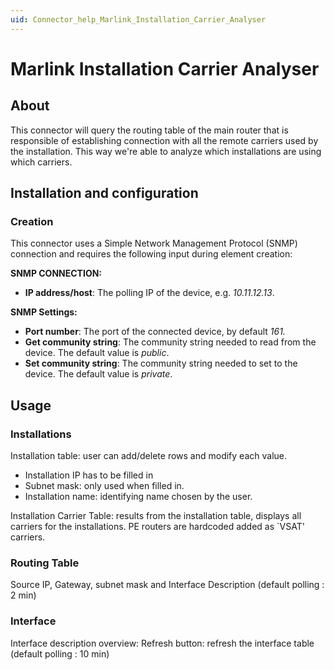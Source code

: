 ```yaml
---
uid: Connector_help_Marlink_Installation_Carrier_Analyser
---
```


# Marlink Installation Carrier Analyser

## About

This connector will query the routing table of the main router that is responsible of establishing connection with all the remote carriers used by the installation.
This way we're able to analyze which installations are using which carriers.

## Installation and configuration

### Creation

This connector uses a Simple Network Management Protocol (SNMP) connection and requires the following input during element creation:

**SNMP CONNECTION:**

- **IP address/host**: The polling IP of the device, e.g. *10.11.12.13*.

**SNMP Settings:**

- **Port number**: The port of the connected device, by default *161.*
- **Get community string**: The community string needed to read from the device. The default value is *public*.
- **Set community string**: The community string needed to set to the device. The default value is *private*.

## Usage

### Installations

Installation table: user can add/delete rows and modify each value.

- Installation IP has to be filled in
- Subnet mask: only used when filled in.
- Installation name: identifying name chosen by the user.

Installation Carrier Table: results from the installation table, displays all carriers for the installations. PE routers are hardcoded added as \`VSAT' carriers.

### Routing Table

Source IP, Gateway, subnet mask and Interface Description (default polling : 2 min)

### Interface

Interface description overview: Refresh button: refresh the interface table (default polling : 10 min)
